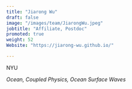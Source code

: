 ```yaml
---
title: "Jiarong Wu"
draft: false
image: "/images/team/JiarongWu.jpeg"
jobtitle: "Affiliate, Postdoc"
promoted: true
weight: 52
Website: "https://jiarong-wu.github.io/"

---
```



NYU

*Ocean, Coupled Physics, Ocean Surface Waves*
